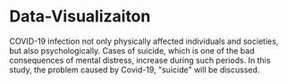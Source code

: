 # Data-Visualizaiton
COVID-19 infection not only physically affected individuals and societies, but also psychologically. Cases of suicide, which is one of the bad consequences of mental distress, increase during such periods. In this study, the problem caused by Covid-19, "suicide" will be discussed.

